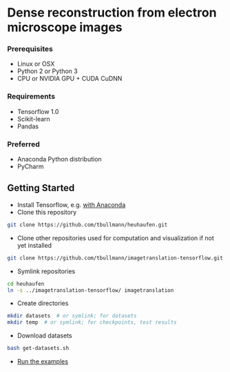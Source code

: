 # Dense reconstruction from electron microscope images

### Prerequisites
- Linux or OSX
- Python 2 or Python 3
- CPU or NVIDIA GPU + CUDA CuDNN

### Requirements
- Tensorflow 1.0
- Scikit-learn
- Pandas

### Preferred
- Anaconda Python distribution
- PyCharm

## Getting Started

- Install Tensorflow, e.g. [with Anaconda](https://www.tensorflow.org/install/install_mac#installing_with_anaconda)
- Clone this repository

```bash
git clone https://github.com/tbullmann/heuhaufen.git
```

- Clone other repositories used for computation and visualization if not yet installed

```bash
git clone https://github.com/tbullmann/imagetranslation-tensorflow.git
```

- Symlink repositories

```bash
cd heuhaufen
ln -s ../imagetranslation-tensorflow/ imagetranslation
```

- Create directories

```bash
mkdir datasets  # or symlink; for datasets
mkdir temp  # or symlink; for checkpoints, test results
```

- Download datasets
```bash
bash get-datasets.sh
```

- [Run the examples](examples/README.md)